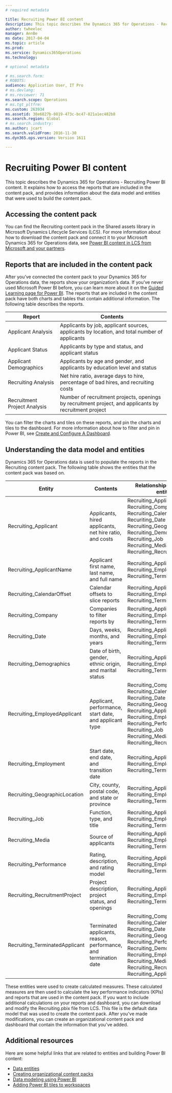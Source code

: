 ```yaml
---
# required metadata

title: Recruiting Power BI content
description: This topic describes the Dynamics 365 for Operations - Recruiting Power BI content. It explains how to access the reports that are included in the content pack, and provides information about the data model and entities that were used to build the content pack.
author: twheeloc
manager: AnnBe
ms date: 2017-04-04
ms.topic: article
ms.prod: 
ms.service: Dynamics365Operations
ms.technology: 

# optional metadata

# ms.search.form: 
# ROBOTS: 
audience: Application User, IT Pro
# ms.devlang: 
# ms.reviewer: 71
ms.search.scope: Operations
# ms.tgt_pltfrm: 
ms.custom: 263934
ms.assetid: 38e6827b-0819-473c-bc47-821a1ec482b8
ms.search.region: Global
# ms.search.industry: 
ms.author: jcart
ms.search.validFrom: 2016-11-30
ms.dyn365.ops.version: Version 1611

---
```


# Recruiting Power BI content

This topic describes the Dynamics 365 for Operations - Recruiting Power BI content. It explains how to access the reports that are included in the content pack, and provides information about the data model and entities that were used to build the content pack.

Accessing the content pack
--------------------------

You can find the Recruiting content pack in the Shared assets library in Microsoft Dynamics Lifecycle Services (LCS). For more information about how to download the content pack and connect it to your Microsoft Dynamics 365 for Operations data, see [Power BI content in LCS from Microsoft and your partners](power-bi-content-microsoft-partners.md).

## Reports that are included in the content pack
After you’ve connected the content pack to your Dynamics 365 for Operations data, the reports show your organization’s data. If you’ve never used Microsoft Power BI before, you can learn more about it on the [Guided Learning page for Power BI](https://powerbi.microsoft.com/en-us/guided-learning/?WT.mc_id=PBIService_GetData). The reports that are included in the content pack have both charts and tables that contain additional information. The following table describes the reports.

| Report                       | Contents                                                                                               |
|------------------------------|--------------------------------------------------------------------------------------------------------|
| Applicant Analysis           | Applicants by job, applicant sources, applicants by location, and total number of applicants           |
| Applicant Status             | Applicants by type and status, and applicant status                                                    |
| Applicant Demographics       | Applicants by age and gender, and applicants by education level and status                             |
| Recruiting Analysis          | Net hire ratio, average days to hire, percentage of bad hires, and recruiting costs                    |
| Recruitment Project Analysis | Number of recruitment projects, openings by recruitment project, and applicants by recruitment project |

You can filter the charts and tiles on these reports, and pin the charts and tiles to the dashboard. For more information about how to filter and pin in Power BI, see [Create and Configure A Dashboard](https://powerbi.microsoft.com/en-us/guided-learning/powerbi-learning-4-2-create-configure-dashboards).

## Understanding the data model and entities
Dynamics 365 for Operations data is used to populate the reports in the Recruiting content pack. The following table shows the entities that the content pack was based on.

| Entity                          | Contents                                                         | Relationships with other entities                                                                                                                                                                                                                 |
|---------------------------------|------------------------------------------------------------------|---------------------------------------------------------------------------------------------------------------------------------------------------------------------------------------------------------------------------------------------------|
| Recruiting\_Applicant           | Applicants, hired applicants, net hire ratio, and costs          | Recruiting\_ApplicantName Recruiting\_Company Recruiting\_CalendarOffset Recuriting\_Date Recruiting\_GeographicLocation Recruiting\_Demographics Recruiting\_Job Recruiting\_Media Recruiting\_RecruitmentProject                                |
| Recruiting\_ApplicantName       | Applicant first name, last name, and full name                   | Recruiting\_Applicant Recruiting\_EmployedApplicant Recruiting\_TerminatedApplicant                                                                                                                                                               |
| Recruiting\_CalendarOffset      | Calendar offsets to slice reports                                | Recruiting\_Applicant Recruiting\_EmployedApplicant Recruiting\_TerminatedApplicant                                                                                                                                                               |
| Recruiting\_Company             | Companies to filter reports by                                   | Recruiting\_Applicant Recruiting\_EmployedApplicant Recruiting\_TerminatedApplicant                                                                                                                                                               |
| Recruiting\_Date                | Days, weeks, months, and years                                   | Recruiting\_Applicant Recruiting\_EmployedApplicant Recruiting\_TerminatedApplicant                                                                                                                                                               |
| Recruiting\_Demographics        | Date of birth, gender, ethnic origin, and marital status         | Recruiting\_Applicant Recruiting\_EmployedApplicant Recruiting\_TerminatedApplicant                                                                                                                                                               |
| Recruiting\_EmployedApplicant   | Applicant, performance, start date, and applicant type           | Recruiting\_Company Recruiting\_CalendarOffset Recruiting\_Date Recruiting\_GeographicLocation Recruiting\_ApplicantName Recruiting\_Employment Recruiting\_Performance Recruiting\_Job Recruiting\_Media Recruiting\_RecruitmentProject          |
| Recruiting\_Employment          | Start date, end date, and transition date                        | Recruiting\_Applicant Recruiting\_EmployedApplicant Recruiting\_TerminatedApplicant                                                                                                                                                               |
| Recruiting\_GeographicLocation  | City, county, postal code, and state or province                 | Recruiting\_Applicant Recruiting\_EmployedApplicant Recruiting\_TerminatedApplicant                                                                                                                                                               |
| Recruiting\_Job                 | Function, type, and title                                        | Recruiting\_Applicant Recruiting\_EmployedApplicant Recruiting\_TerminatedApplicant                                                                                                                                                               |
| Recruiting\_Media               | Source of applicants                                             | Recruiting\_Applicant Recruiting\_EmployedApplicant Recruiting\_TerminatedApplicant                                                                                                                                                               |
| Recruiting\_Performance         | Rating, description, and rating model                            | Recruiting\_Applicant Recruiting\_EmployedApplicant Recruiting\_TerminatedApplicant                                                                                                                                                               |
| Recruiting\_RecruitmentProject  | Project description, project status, and openings                | Recruiting\_Applicant Recruiting\_EmployedApplicant Recruiting\_TerminatedApplicant                                                                                                                                                               |
| Recruiting\_TerminatedApplicant | Terminated applicants, reason, performance, and termination date | Recruiting\_Company Recruiting\_CalendarOffset Recruiting\_Date Recruiting\_GeographicLocation Recruiting\_Performance Recruiting\_Demographics Recruiting\_Employment Recruiting\_Media Recruiting\_RecruitmentProject Recruiting\_ApplicantName |

These entities were used to create calculated measures. These calculated measures are then used to calculate the key performance indicators (KPIs) and reports that are used in the content pack. If you want to include additional calculations on your reports and dashboard, you can download and modify the Recruiting.pbix file from LCS. This file is the default data model that was used to create the content pack. After you've made modifications, you can create an organizational content pack and dashboard that contain the information that you’ve added.

## Additional resources
Here are some helpful links that are related to entities and building Power BI content:

-   [Data entities](https://blogs.msdn.microsoft.com/dynamicsaxbi/2016/06/09/power-bi-integration-with-entity-store-in-dynamics-ax-7-may-update/)
-   [Creating organizational content packs](https://powerbi.microsoft.com/en-us/documentation/powerbi-service-organizational-content-packs-introduction/)
-   [Data modeling using Power BI](https://powerbi.microsoft.com/en-us/guided-learning/powerbi-learning-2-1-intro-modeling-data)
-   [Adding Power BI tiles to workspaces](https://blogs.msdn.microsoft.com/dynamicsaxbi/2016/07/06/pinning-power-bi-reports-to-dynamics-ax-client/)


